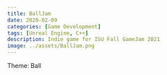 ```yaml
---
title: BallJam
date: 2020-02-09
categories: [Game Development]
tags: [Unreal Engine, C++]   
description: Indie game for ISU Fall GameJam 2021
image: ../assets/BallJam.png
---
```


Theme: Ball
